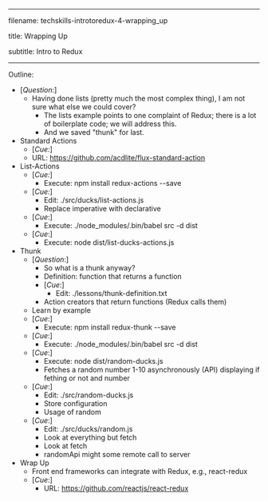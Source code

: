 ----------------------------------

filename: techskills-introtoredux-4-wrapping_up

title: Wrapping Up

subtitle: Intro to Redux

----------------------------------

Outline:

  - [_Question_:]
    - Having done lists (pretty much the most complex thing), I am not sure what else we could cover?
      - The lists example points to one complaint of Redux; there is a lot of boilerplate code; we will address this.
      - And we saved "thunk" for last.
  - Standard Actions
    - [_Cue:_]
    - URL: https://github.com/acdlite/flux-standard-action
  - List-Actions
    - [_Cue:_]
      - Execute: npm install redux-actions --save
    - [_Cue:_]
      - Edit: ./src/ducks/list-actions.js
      - Replace imperative with declarative
    - [_Cue_:]
      - Execute: ./node_modules/.bin/babel src -d dist
    - [_Cue_:]
      - Execute: node dist/list-ducks-actions.js
  - Thunk
    - [_Question_:]
      - So what is a thunk anyway?
      - Definition: function that returns a function
      - [_Cue_:]
        - Edit: ./lessons/thunk-definition.txt
       - Action creators that return functions (Redux calls them)
    - Learn by example
    - [_Cue_:]
      - Execute: npm install redux-thunk --save
    - [_Cue_:]
      - Execute: ./node_modules/.bin/babel src -d dist
    - [_Cue_:]
      - Execute: node dist/random-ducks.js
      - Fetches a random number 1-10 asynchronously (API) displaying if fething or not and number
    - [_Cue_:]
      - Edit: ./src/random-ducks.js
      - Store configuration
      - Usage of random
    - [_Cue_:]
      - Edit: ./src/ducks/random.js
      - Look at everything but fetch
      - Look at fetch
      - randomApi might some remote call to server
  - Wrap Up  
    - Front end frameworks can integrate with Redux, e.g., react-redux
    - [_Cue_:]
      - URL: https://github.com/reactjs/react-redux
